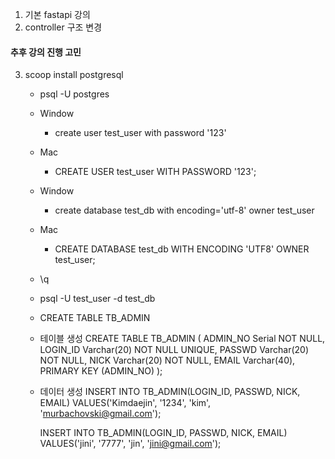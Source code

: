 1. 기본 fastapi 강의
2. controller 구조 변경


#### 추후 강의 진행 고민
3. scoop install postgresql
    - psql -U postgres
    - Window
        - create user test_user with password '123'
    - Mac
        - CREATE USER test_user WITH PASSWORD '123';   
    - Window
        - create database test_db with encoding='utf-8' owner test_user
    - Mac
        - CREATE DATABASE test_db WITH ENCODING 'UTF8' OWNER test_user;
    - \q
    - psql -U test_user -d test_db
    - CREATE TABLE TB_ADMIN
    
    - 테이블 생성
        CREATE TABLE TB_ADMIN
        (
            ADMIN_NO Serial NOT NULL,
            LOGIN_ID Varchar(20) NOT NULL UNIQUE,
            PASSWD Varchar(20) NOT NULL,
            NICK Varchar(20) NOT NULL,
            EMAIL Varchar(40),
            PRIMARY KEY (ADMIN_NO)
        );
    - 데이터 생성
        INSERT INTO TB_ADMIN(LOGIN_ID, PASSWD, NICK, EMAIL)
        VALUES('Kimdaejin', '1234', 'kim', 'murbachovski@gmail.com');

        INSERT INTO TB_ADMIN(LOGIN_ID, PASSWD, NICK, EMAIL)
        VALUES('jini', '7777', 'jin', 'jini@gmail.com');